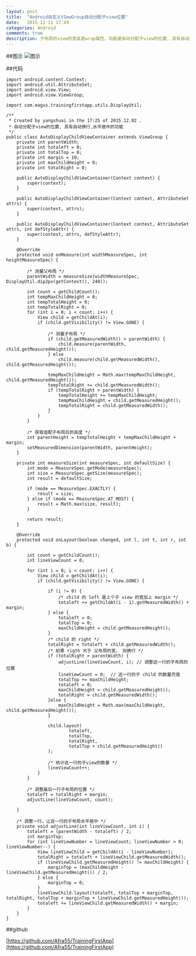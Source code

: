 ```yaml
---
layout: post
title:  "Android自定义VIewGroup自动分配子view位置"
date:   2015-12-11 17:49
categories: Android
comments: true
description: 子布局的view的宽高是wrap属性，功能是自动分配子view的位置, 具有自动换行,水平居中的功能
---
```


##图示
![图示](http://img.blog.csdn.net/20151203125404815)

##代码

	import android.content.Context;
	import android.util.AttributeSet;
	import android.view.View;
	import android.view.ViewGroup;
	
	import com.magus.trainingfirstapp.utils.DisplayUtil;
	
	/**
	 * Created by yangshuai in the 17:25 of 2015.12.02 .
	 * 自动分配子view的位置, 具有自动换行,水平居中的功能
	 */
    public class AutoDisplayChildViewContainer extends ViewGroup {
	    private int parentWidth;
	    private int totaleft = 0;
	    private int totalTop = 0;
	    private int margin = 10;
	    private int maxChildHeight = 0;
	    private int totalRight = 0;
	
	    public AutoDisplayChildViewContainer(Context context) {
	        super(context);
	    }
	
	    public AutoDisplayChildViewContainer(Context context, AttributeSet attrs) {
	        super(context, attrs);
	    }
	
	    public AutoDisplayChildViewContainer(Context context, AttributeSet attrs, int defStyleAttr) {
	        super(context, attrs, defStyleAttr);
	    }
	
	    @Override
	    protected void onMeasure(int widthMeasureSpec, int heightMeasureSpec) {
	
	        /* 测量父布局 */
	        parentWidth = measureSize(widthMeasureSpec, DisplayUtil.dip2px(getContext(), 240));
	
	        int count = getChildCount();
	        int tempMaxChildHeight = 0;
	        int tempTotalHeight = 0;
	        int tempTotalRight = 0;
	        for (int i = 0; i < count; i++) {
	            View child = getChildAt(i);
	            if (child.getVisibility() != View.GONE) {
	
	                /* 测量子布局 */
	                if (child.getMeasuredWidth() > parentWidth) {
	                    child.measure(parentWidth, child.getMeasuredHeight());
	                } else
	                    child.measure(child.getMeasuredWidth(), child.getMeasuredHeight());
	
	                tempMaxChildHeight = Math.max(tempMaxChildHeight, child.getMeasuredHeight());
	                tempTotalRight += child.getMeasuredWidth();
	                if (tempTotalRight > parentWidth) {
	                    tempTotalHeight += tempMaxChildHeight;
	                    tempMaxChildHeight = child.getMeasuredHeight();
	                    tempTotalRight = child.getMeasuredWidth();
	                }
	            }
	        }
	
	        /* 获取适配子布局后的高度 */
	        int parentHeight = tempTotalHeight + tempMaxChildHeight + margin;
	        setMeasuredDimension(parentWidth, parentHeight);
	    }
	
	    private int measureSize(int measureSpec, int defaultSize) {
	        int mode = MeasureSpec.getMode(measureSpec);
	        int size = MeasureSpec.getSize(measureSpec);
	        int result = defaultSize;
	
	        if (mode == MeasureSpec.EXACTLY) {
	            result = size;
	        } else if (mode == MeasureSpec.AT_MOST) {
	            result = Math.max(size, result);
	        }
	
	        return result;
	    }
	
	    @Override
	    protected void onLayout(boolean changed, int l, int t, int r, int b) {
	
	        int count = getChildCount();
	        int lineViewCount = 0;
	
	        for (int i = 0; i < count; i++) {
	            View child = getChildAt(i);
	            if (child.getVisibility() != View.GONE) {
	
	                if (i != 0) {
	                    /* child 的 left 是上个子 view 的宽加上 margin */
	                    totaleft += getChildAt(i - 1).getMeasuredWidth() + margin;
	                } else {
	                    totaleft = 0;
	                    totalTop = 0;
	                    maxChildHeight = child.getMeasuredHeight();
	                }
	                /* child 的 right */
	                totalRight = totaleft + child.getMeasuredWidth();
	                /* 如果 rigth 大于 父布局的宽， 则换行 */
	                if (totalRight > parentWidth) {
	                    adjustLine(lineViewCount, i); // 调整这一行的子布局的位置
	                    lineViewCount = 0;  // 这一行的子 child 的数量充值
	                    totalTop += maxChildHeight;
	                    totaleft = 0;
	                    maxChildHeight = child.getMeasuredHeight();
	                    totalRight = child.getMeasuredWidth();
	                }else {
	                    maxChildHeight = Math.max(maxChildHeight, child.getMeasuredHeight());
	                }
	
	                child.layout(
	                        totaleft,
	                        totalTop,
	                        totalRight,
	                        totalTop + child.getMeasuredHeight()
	                );
	
	                /* 统计这一行的子view的数量 */
	                lineViewCount++;
	            }
	        }
	
	        /* 调整最后一行子布局的位置 */
	        totaleft = totalRight + margin;
	        adjustLine(lineViewCount, count);
	
	    }
	
	    /* 调整一行，让这一行的子布局水平居中 */
	    private void adjustLine(int lineViewCount, int i) {
	        totaleft = (parentWidth - totaleft) / 2;
	        int marginTop;
	        for (int lineViewNumber = lineViewCount; lineViewNumber > 0; lineViewNumber--) {
	            View lineViewChild = getChildAt(i - lineViewNumber);
	            totalRight = totaleft + lineViewChild.getMeasuredWidth();
	            if (lineViewChild.getMeasuredHeight() != maxChildHeight) {
	                marginTop = (maxChildHeight - lineViewChild.getMeasuredHeight()) / 2;
	            } else {
	                marginTop = 0;
	            }
	            lineViewChild.layout(totaleft, totalTop + marginTop, totalRight, totalTop + marginTop + lineViewChild.getMeasuredHeight());
	            totaleft += lineViewChild.getMeasuredWidth() + margin;
	        }
	    }
	}

##github

[https://github.com/Afra55/TrainingFirstApp](https://github.com/Afra55/TrainingFirstApp)